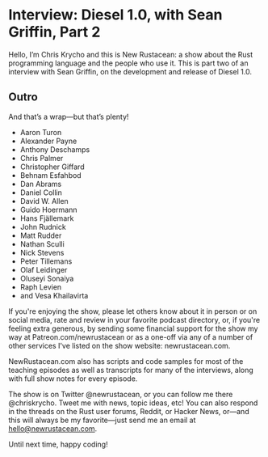 # Interview: Diesel 1.0, with Sean Griffin, Part 2

Hello, I’m Chris Krycho and this is New Rustacean: a show about the Rust programming language and the people who use it. This is part two of an interview with Sean Griffin, on the development and release of Diesel 1.0.

## Outro

And that’s a wrap—but that’s plenty!

* Aaron Turon
* Alexander Payne
* Anthony Deschamps
* Chris Palmer
* Christopher Giffard
* Behnam Esfahbod
* Dan Abrams
* Daniel Collin
* David W. Allen
* Guido Hoermann
* Hans Fjällemark
* John Rudnick
* Matt Rudder
* Nathan Sculli
* Nick Stevens
* Peter Tillemans
* Olaf Leidinger
* Oluseyi Sonaiya
* Raph Levien
* and Vesa Khailavirta

If you're enjoying the show, please let others know about it in person or on social media, rate and review in your favorite podcast directory, or, if you're feeling extra generous, by sending some financial support for the show my way at Patreon.com/newrustacean or as a one-off via any of a number of other services I've listed on the show website: newrustacean.com.

NewRustacean.com also has scripts and code samples for most of the teaching episodes as well as transcripts for many of the interviews, along with full show notes for every episode.

The show is on Twitter @newrustacean, or you can follow me there @chriskrycho. Tweet me with news, topic ideas, etc! You can also respond in the threads on the Rust user forums, Reddit, or Hacker News, or—and this will always be my favorite—just send me an email at hello@newrustacean.com.

Until next time, happy coding!
